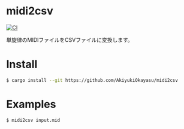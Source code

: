 # midi2csv

[![CI](https://github.com/AkiyukiOkayasu/midi2csv/actions/workflows/ci.yml/badge.svg)](https://github.com/AkiyukiOkayasu/midi2csv/actions/workflows/ci.yml)

単旋律のMIDIファイルをCSVファイルに変換します。  

# Install

```bash
$ cargo install --git https://github.com/AkiyukiOkayasu/midi2csv
```

# Examples

```bash
$ midi2csv input.mid
```
